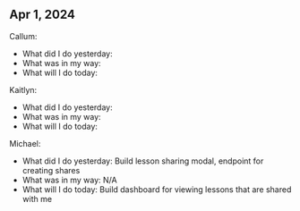 ## Apr 1, 2024
Callum:
- What did I do yesterday:
- What was in my way:
- What will I do today: 

Kaitlyn:
- What did I do yesterday: 
- What was in my way:
- What will I do today: 

Michael:
- What did I do yesterday: Build lesson sharing modal, endpoint for creating shares
- What was in my way: N/A
- What will I do today: Build dashboard for viewing lessons that are shared with me
